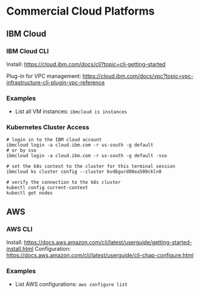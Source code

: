 # Commercial Cloud Platforms

## IBM Cloud

### IBM Cloud CLI

Install: https://cloud.ibm.com/docs/cli?topic=cli-getting-started

Plug-in for VPC management: https://cloud.ibm.com/docs/vpc?topic=vpc-infrastructure-cli-plugin-vpc-reference

### Examples

- List all VM instances: `ibmcloud is instances`

### Kubernetes Cluster Access

```
# login in to the IBM cloud account
ibmcloud login -a cloud.ibm.com -r us-south -g default
# or by sso
ibmcloud login -a cloud.ibm.com -r us-south -g default -sso

# set the k8s context to the cluster for this terminal session
ibmcloud ks cluster config --cluster bvd6gurd08ea509ckln0

# verify the connection to the k8s cluster
kubectl config current-context
kubectl get nodes
```

## AWS

### AWS CLI

Install: https://docs.aws.amazon.com/cli/latest/userguide/getting-started-install.html
Configuration: https://docs.aws.amazon.com/cli/latest/userguide/cli-chap-configure.html

### Examples

- List AWS configurations: `aws configure list`
